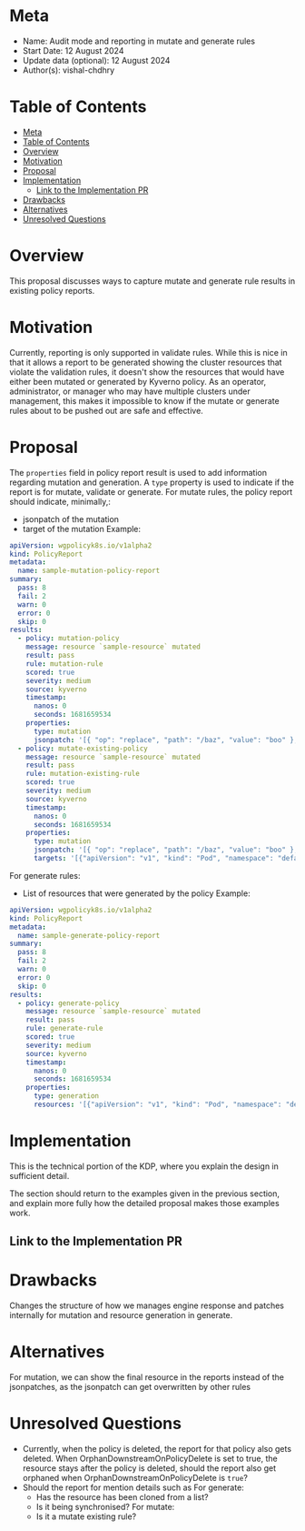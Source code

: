# Meta
[meta]: #meta
- Name: Audit mode and reporting in mutate and generate rules
- Start Date: 12 August 2024
- Update data (optional): 12 August 2024
- Author(s): vishal-chdhry

# Table of Contents
[table-of-contents]: #table-of-contents
- [Meta](#meta)
- [Table of Contents](#table-of-contents)
- [Overview](#overview)
- [Motivation](#motivation)
- [Proposal](#proposal)
- [Implementation](#implementation)
  - [Link to the Implementation PR](#link-to-the-implementation-pr)
- [Drawbacks](#drawbacks)
- [Alternatives](#alternatives)
- [Unresolved Questions](#unresolved-questions)

# Overview
[overview]: #overview
This proposal discusses ways to capture mutate and generate rule results in existing policy reports.

# Motivation
[motivation]: #motivation

Currently, reporting is only supported in validate rules. While this is nice in that it allows a report to be generated showing the cluster resources that violate the validation rules, it doesn't show the resources that would have either been mutated or generated by Kyverno policy. As an operator, administrator, or manager who may have multiple clusters under management, this makes it impossible to know if the mutate or generate rules about to be pushed out are safe and effective.

# Proposal

The `properties` field in policy report result is used to add information regarding mutation and generation. A `type` property is used to indicate if the report is for mutate, validate or generate.
For mutate rules, the policy report should indicate, minimally,:
- jsonpatch of the mutation
- target of the mutation
Example:
```yaml
apiVersion: wgpolicyk8s.io/v1alpha2
kind: PolicyReport
metadata:
  name: sample-mutation-policy-report
summary:
  pass: 8
  fail: 2
  warn: 0
  error: 0
  skip: 0
results:
  - policy: mutation-policy
    message: resource `sample-resource` mutated
    result: pass
    rule: mutation-rule
    scored: true
    severity: medium
    source: kyverno
    timestamp:
      nanos: 0
      seconds: 1681659534
    properties:
      type: mutation
      jsonpatch: '[{ "op": "replace", "path": "/baz", "value": "boo" },{ "op": "add", "path": "/hello", "value": ["world"] },{ "op": "remove", "path": "/foo" }]'
  - policy: mutate-existing-policy
    message: resource `sample-resource` mutated
    result: pass
    rule: mutation-existing-rule
    scored: true
    severity: medium
    source: kyverno
    timestamp:
      nanos: 0
      seconds: 1681659534
    properties:
      type: mutation
      jsonpatch: '[{ "op": "replace", "path": "/baz", "value": "boo" },{ "op": "add", "path": "/hello", "value": ["world"] },{ "op": "remove", "path": "/foo" }]'
      targets: '[{"apiVersion": "v1", "kind": "Pod", "namespace": "default", "name": "sample-resource", "uid": "bb228314-0e3e-42c2-b945-63efe9279ad4"}]'
```

For generate rules:
- List of resources that were generated by the policy
Example:
```yaml
apiVersion: wgpolicyk8s.io/v1alpha2
kind: PolicyReport
metadata:
  name: sample-generate-policy-report
summary:
  pass: 8
  fail: 2
  warn: 0
  error: 0
  skip: 0
results:
  - policy: generate-policy
    message: resource `sample-resource` mutated
    result: pass
    rule: generate-rule
    scored: true
    severity: medium
    source: kyverno
    timestamp:
      nanos: 0
      seconds: 1681659534
    properties:
      type: generation
      resources: '[{"apiVersion": "v1", "kind": "Pod", "namespace": "default", "name": "sample-resource", "uid": "bb228314-0e3e-42c2-b945-63efe9279ad4"}]'
```

# Implementation

This is the technical portion of the KDP, where you explain the design in sufficient detail.

The section should return to the examples given in the previous section, and explain more fully how the detailed proposal makes those examples work.

## Link to the Implementation PR

# Drawbacks

Changes the structure of how we manages engine response and patches internally for mutation and resource generation in generate.

# Alternatives

For mutation, we can show the final resource in the reports instead of the jsonpatches, as the jsonpatch can get overwritten by other rules

# Unresolved Questions

- Currently, when the policy is deleted, the report for that policy also gets deleted. When OrphanDownstreamOnPolicyDelete is set to true, the resource stays after the policy is deleted, should the report also get orphaned when OrphanDownstreamOnPolicyDelete is `true`?
- Should the report for mention details such as
  For generate:
    - Has the resource has been cloned from a list?
    - Is it being synchronised?
  For mutate:
    - Is it a mutate existing rule?
